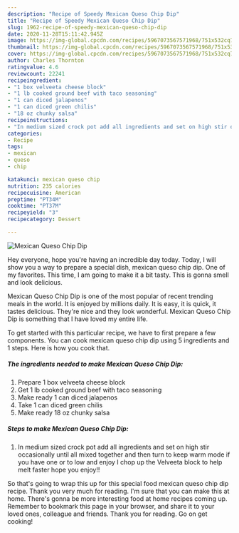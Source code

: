 ```yaml
---
description: "Recipe of Speedy Mexican Queso Chip Dip"
title: "Recipe of Speedy Mexican Queso Chip Dip"
slug: 1962-recipe-of-speedy-mexican-queso-chip-dip
date: 2020-11-28T15:11:42.945Z
image: https://img-global.cpcdn.com/recipes/5967073567571968/751x532cq70/mexican-queso-chip-dip-recipe-main-photo.jpg
thumbnail: https://img-global.cpcdn.com/recipes/5967073567571968/751x532cq70/mexican-queso-chip-dip-recipe-main-photo.jpg
cover: https://img-global.cpcdn.com/recipes/5967073567571968/751x532cq70/mexican-queso-chip-dip-recipe-main-photo.jpg
author: Charles Thornton
ratingvalue: 4.6
reviewcount: 22241
recipeingredient:
- "1 box velveeta cheese block"
- "1 lb cooked ground beef with taco seasoning"
- "1 can diced jalapenos"
- "1 can diced green chilis"
- "18 oz chunky salsa"
recipeinstructions:
- "In medium sized crock pot add all ingredients and set on high stir occasionally until all mixed together and then turn to keep warm mode if you have one or to low and enjoy I chop up the Velveeta block to help melt faster hope you enjoy!!"
categories:
- Recipe
tags:
- mexican
- queso
- chip

katakunci: mexican queso chip 
nutrition: 235 calories
recipecuisine: American
preptime: "PT34M"
cooktime: "PT37M"
recipeyield: "3"
recipecategory: Dessert

---
```



![Mexican Queso Chip Dip](https://img-global.cpcdn.com/recipes/5967073567571968/751x532cq70/mexican-queso-chip-dip-recipe-main-photo.jpg)

Hey everyone, hope you're having an incredible day today. Today, I will show you a way to prepare a special dish, mexican queso chip dip. One of my favorites. This time, I am going to make it a bit tasty. This is gonna smell and look delicious.



Mexican Queso Chip Dip is one of the most popular of recent trending meals in the world. It is enjoyed by millions daily. It is easy, it is quick, it tastes delicious. They're nice and they look wonderful. Mexican Queso Chip Dip is something that I have loved my entire life.


To get started with this particular recipe, we have to first prepare a few components. You can cook mexican queso chip dip using 5 ingredients and 1 steps. Here is how you cook that.

<!--inarticleads1-->

##### The ingredients needed to make Mexican Queso Chip Dip:

1. Prepare 1 box velveeta cheese block
1. Get 1 lb cooked ground beef with taco seasoning
1. Make ready 1 can diced jalapenos
1. Take 1 can diced green chilis
1. Make ready 18 oz chunky salsa




<!--inarticleads2-->

##### Steps to make Mexican Queso Chip Dip:

1. In medium sized crock pot add all ingredients and set on high stir occasionally until all mixed together and then turn to keep warm mode if you have one or to low and enjoy I chop up the Velveeta block to help melt faster hope you enjoy!!




So that's going to wrap this up for this special food mexican queso chip dip recipe. Thank you very much for reading. I'm sure that you can make this at home. There's gonna be more interesting food at home recipes coming up. Remember to bookmark this page in your browser, and share it to your loved ones, colleague and friends. Thank you for reading. Go on get cooking!
